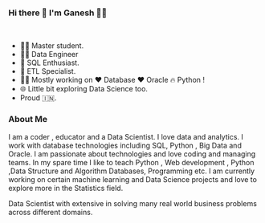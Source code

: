 ### Hi there 👋 I'm Ganesh 🙋‍♂️     



</br>

<!--
**ganeshkavhar/ganeshkavhar** is a ✨ _special_ ✨ repository because its `README.md` (this file) appears on your GitHub profile.

Here are some ideas to get you started: 
-->
 
- 👨‍🎓  Master student.
- 👨‍💻 Data Engineer
- 📱 SQL Enthusiast.
- 📱 ETL Specialist.
- 👨‍💻 Mostly working on ❤️ Database  ❤️ Oracle 🔥 Python !
- 🌐 Little bit exploring Data Science too.
- Proud 🇮🇳.


### About Me
I am a coder , educator and a Data Scientist. I love data and analytics. I work with database technologies including SQL, Python  , Big Data and Oracle. I am passionate about technologies and love coding and managing teams. In my spare time I like to teach Python , Web development , Python ,Data Structure and Algorithm  Databases, Programming etc. I am currently working on certain machine learning and Data Science projects and love to explore more in the Statistics field.

Data Scientist with extensive  in solving many real world business problems across different domains.


